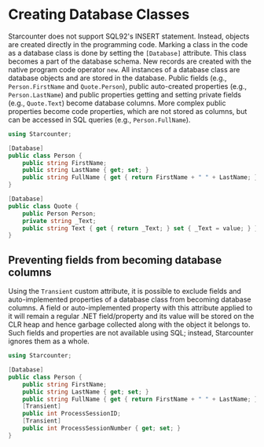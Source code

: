 # Creating Database Classes

Starcounter does not support SQL92's INSERT statement. Instead, objects are created directly in the programming code. Marking a class in the code as a database class is done by setting the <code>[Database]</code> attribute. This class becomes a part of the database schema.
New records are created with the native program code operator <code>new</code>. All instances of a database class are database objects and are stored in the database.
Public fields (e.g., `Person.FirstName` and `Quote.Person`), public auto-created properties (e.g., `Person.LastName`) and public properties getting and setting private fields (e.g., `Quote.Text`) become database columns. More complex public properties become code properties, which are not stored as columns, but can be accessed in SQL queries (e.g., `Person.FullName`).
```cs
using Starcounter;

[Database]
public class Person {
    public string FirstName;
    public string LastName { get; set; }
    public string FullName { get { return FirstName + " " + LastName; } }
}

[Database]
public class Quote {
    public Person Person;
    private string _Text;
    public string Text { get { return _Text; } set { _Text = value; } }
}

```
## Preventing fields from becoming database columns
Using the `Transient` custom attribute, it is possible to exclude fields and auto-implemented properties of a database class from becoming database columns. A field or auto-implemented property with this attribute applied to it will remain a regular .NET field/property and its value will be stored on the CLR heap and hence garbage collected along with the object it belongs to. Such fields and properties are not available using SQL; instead, Starcounter ignores them as a whole.
```cs
using Starcounter;

[Database]
public class Person {
    public string FirstName;
    public string LastName { get; set; }
    public string FullName { get { return FirstName + " " + LastName; } }
    [Transient]
    public int ProcessSessionID;
    [Transient]
    public int ProcessSessionNumber { get; set; }
}

```

